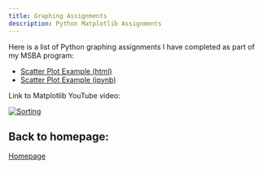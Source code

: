 ```yaml
---
title: Graphing Assignments
description: Python Matplotlib Assignments
---
```


Here is a list of Python graphing assignments I have completed as part of my MSBA program:
-   [Scatter Plot Example (html)](M3Graphing.html)
-   [Scatter Plot Example (ipynb)](M3Graphing.ipynb)

Link to Matplotlib YouTube video:

[![Sorting](https://img.youtube.com/vi/UO98lJQ3QGI/0.jpg)](http://www.youtube.com/watch?v=UO98lJQ3QGI)


## Back to homepage:

[Homepage](https://joel-lindner.github.io/)
